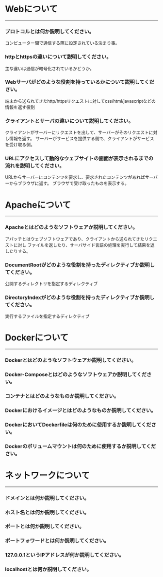 # Webについて
---
### プロトコルとは何か説明してください。
コンピューター間で通信する際に設定されている決まり事。


### httpとhttpsの違いについて説明してください。
主な違いは通信が暗号化されているかどうか。


### Webサーバがどのような役割を持っているかについて説明してください。
端末から送られてきたhttp/httpsリクエストに対してcss/html/javascriptなどの情報を返す役割



### クライアントとサーバの違いについて説明してください。
クライアントがサーバーにリクエストを出して、サーバーがそのリクエストに対し情報を返す。
サーバーがサービスを提供する側で、クライアントがサービスを受け取る側。


### URLにアクセスして動的なウェブサイトの画面が表示されるまでの流れを説明してください。
URLからサーバーにコンテンツを要求し、要求されたコンテンツがあればサーバーからブラウザに返す。
ブラウザで受け取ったものを表示する。



# Apacheについて
---
### Apacheとはどのようなソフトウェアか説明してください。
アパッチとはウェブソフトウェアであり、クライアントから送られてきたリクエストに対し
ファイルを返したり、サーバサイド言語の処理を実行して結果を返したりする。


### DocumentRootがどのような役割を持ったディレクティブか説明してください。
公開するディレクトリを指定するディレクティブ


### DirectoryIndexがどのような役割を持ったディレクティブか説明してください。
実行するファイルを指定するディレクティブ




# Dockerについて
---
### Dockerとはどのようなソフトウェアか説明してください。



### Docker-Composeとはどのようなソフトウェアか説明してください。



### コンテナとはどのようなものか説明してください。



### Dockerにおけるイメージとはどのようなものか説明してください。



### DockerにおいてDockerfileは何のために使用するか説明してください。



### Dockerのボリュームマウントは何のために使用するか説明してください。




# ネットワークについて
---
### ドメインとは何か説明してください。



### ホスト名とは何か説明してください。



### ポートとは何か説明してください。



### ポートフォワードとは何か説明してください。



### 127.0.0.1というIPアドレスが何か説明してください。



### localhostとは何か説明してください。




